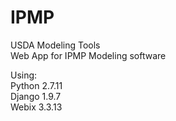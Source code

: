 # IPMP
USDA Modeling Tools  
Web App for IPMP Modeling software   

Using:  
Python 2.7.11  
Django 1.9.7  
Webix  3.3.13 